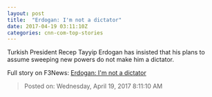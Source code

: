 ```yaml
---
layout: post
title:  "Erdogan: I'm not a dictator"
date: 2017-04-19 03:11:10Z
categories: cnn-com-top-stories
---
```


Turkish President Recep Tayyip Erdogan has insisted that his plans to assume sweeping new powers do not make him a dictator.


Full story on F3News: [Erdogan: I'm not a dictator](http://www.f3nws.com/n/DMXqHC)

> Posted on: Wednesday, April 19, 2017 8:11:10 AM
